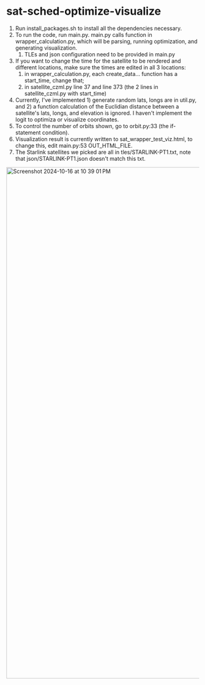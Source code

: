 # sat-sched-optimize-visualize

1. Run install_packages.sh to install all the dependencies necessary. 
2. To run the code, run main.py. main.py calls function in wrapper_calculation.py, which will be parsing, running optimization, and generating visualization.
    1. TLEs and json configuration need to be provided in main.py
4. If you want to change the time for the satellite to be rendered and different locations, make sure the times are edited in all 3 locations:
    1. in wrapper_calculation.py, each create_data... function has a start_time, change that; 
    2. in satellite_czml.py line 37 and line 373 (the 2 lines in satellite_czml.py with start_time)
5. Currently, I've implemented 1) generate random lats, longs are in util.py, and 2) a function calculation of the Euclidian distance between a satellite's lats, longs, and elevation is ignored. I haven't implement the logit to optimiza or visualize coordinates. 
6. To control the number of orbits shown, go to orbit.py:33 (the if-statement condition). 
7. Visualization result is currently written to sat_wrapper_test_viz.html, to change this, edit main.py:53 OUT_HTML_FILE. 
8. The Starlink satellites we picked are all in tles/STARLINK-PT1.txt, note that json/STARLINK-PT1.json doesn't match this txt. 
<img width="1334" alt="Screenshot 2024-10-16 at 10 39 01 PM" src="https://github.com/user-attachments/assets/d96b4859-5142-46e9-99e6-2022c2e17198">
